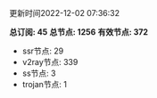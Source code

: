 更新时间2022-12-02 07:36:32

**总订阅: 45**
**总节点: 1256**
**有效节点: 372**
- ssr节点: 29
- v2ray节点: 339
- ss节点: 3
- trojan节点: 1
